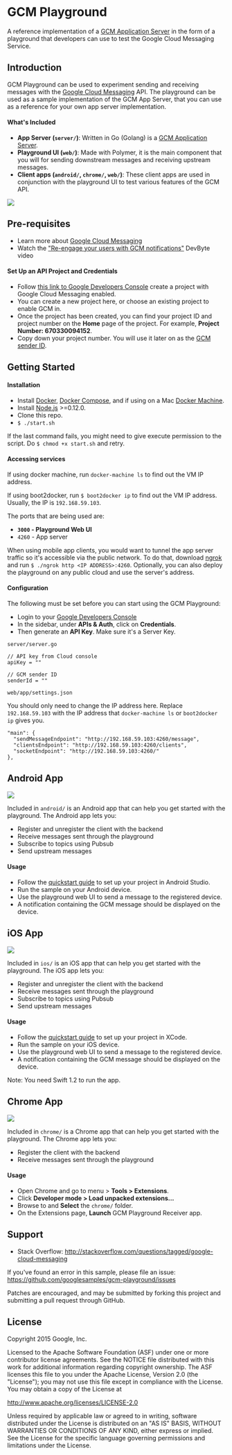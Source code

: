 GCM Playground
============

A reference implementation of a [GCM Application Server](https://developers.google.com/cloud-messaging/server#role) in the form of a playground that developers can use to test the Google Cloud Messaging Service.


Introduction
------------

GCM Playground can be used to experiment sending and receiving messages with the [Google Cloud Messaging](https://developers.google.com/cloud-messaging) API. The playground can be used as a sample implementation of the GCM App Server, that you can use as a reference for your own app server implementation.

#### What's Included

- **App Server (`server/`)**: Written in Go (Golang) is a [GCM Application Server](https://developers.google.com/cloud-messaging/server#role).
- **Playground UI (`web/`)**: Made with Polymer, it is the main component that you will for sending downstream messages and receiving upstream messages.
- **Client apps (`android/`, `chrome/`, `web/`)**: These client apps are used in conjunction with the playground UI to test various features of the GCM API.

![](_docs/gcm_playground.png)

Pre-requisites
--------------

- Learn more about [Google Cloud Messaging](https://developers.google.com/cloud-messaging/gcm)
- Watch the ["Re-engage your users with GCM notifications"](https://www.youtube.com/watch?v=HxbidYYAek8) DevByte video 

#### Set Up an API Project and Credentials

- Follow [this link to Google Developers Console](https://console.developers.google.com/flows/enableapi?apiid=googlecloudmessaging) create a project with Google Cloud Messaging enabled.
- You can create a new project here, or choose an existing project to enable GCM in.
- Once the project has been created, you can find your project ID and project number on the **Home** page of the project. For example, **Project Number: 670330094152**.
- Copy down your project number. You will use it later on as the [GCM sender ID](https://developers.google.com/cloud-messaging/gcm.html#senderid).


Getting Started
---------------

#### Installation

- Install [Docker](https://docs.docker.com/installation/), [Docker Compose](https://docs.docker.com/compose/install/), and if using on a Mac [Docker Machine](https://docs.docker.com/machine/install-machine/).
- Install [Node.js](https://nodejs.org/download/) >=0.12.0.
- Clone this repo.
- `$ ./start.sh`

If the last command fails, you might need to give execute permission to the script. Do `$ chmod +x start.sh` and retry.



#### Accessing services

If using docker machine, run `docker-machine ls` to find out the VM IP address.

If using boot2docker, run `$ boot2docker ip` to find out the VM IP address. Usually, the IP is `192.168.59.103`.

The ports that are being used are:

- **`3000` - Playground Web UI**
- `4260` - App server

When using mobile app clients, you would want to tunnel the app server traffic so it's accessible via the public network. To do that, download [ngrok](https://ngrok.com) and run `$ ./ngrok http <IP ADDRESS>:4260`. Optionally, you can also deploy the playground on any public cloud and use the server's address.


#### Configuration

The following must be set before you can start using the GCM Playground:

- Login to your [Google Developers Console](https://console.developers.google.com)
- In the sidebar, under **APIs & Auth**, click on **Credentials**.
- Then generate an **API Key**. Make sure it's a Server Key.

`server/server.go`

    // API key from Cloud console
    apiKey = ""

    // GCM sender ID
    senderId = ""

`web/app/settings.json`

You should only need to change the IP address here. Replace `192.168.59.103` with the IP address that `docker-machine ls` or `boot2docker ip` gives you.

    "main": {
      "sendMessageEndpoint": "http://192.168.59.103:4260/message",
      "clientsEndpoint": "http://192.168.59.103:4260/clients",
      "socketEndpoint": "http://192.168.59.103:4260/"
    },


Android App
------------

![](_docs/android.png)

Included in `android/` is an Android app that can help you get started with the playground. The Android app lets you:

- Register and unregister the client with the backend
- Receive messages sent through the playground
- Subscribe to topics using Pubsub
- Send upstream messages

#### Usage

- Follow the [quickstart guide](https://developers.google.com/cloud-messaging/android/client) to set up your project in Android Studio.
- Run the sample on your Android device.
- Use the playground web UI to send a message to the registered device.
- A notification containing the GCM message should be displayed on the device.


iOS App
------------

![](_docs/ios.png)

Included in `ios/` is an iOS app that can help you get started with the playground. The iOS app lets you:

- Register and unregister the client with the backend
- Receive messages sent through the playground
- Subscribe to topics using Pubsub
- Send upstream messages

#### Usage

- Follow the [quickstart guide](https://developers.google.com/cloud-messaging/ios/start) to set up your project in XCode.
- Run the sample on your iOS device.
- Use the playground web UI to send a message to the registered device.
- A notification containing the GCM message should be displayed on the device.

Note: You need Swift 1.2 to run the app.


Chrome App
-----------

![](_docs/chrome.png)

Included in `chrome/` is a Chrome app that can help you get started with the playground. The Chrome app lets you:

- Register the client with the backend
- Receive messages sent through the playground

#### Usage

- Open Chrome and go to menu > **Tools > Extensions**.
- Click **Developer mode > Load unpacked extensions...**
- Browse to and **Select** the `chrome/` folder.
- On the Extensions page, **Launch** GCM Playground Receiver app.


Support
-------

- Stack Overflow: http://stackoverflow.com/questions/tagged/google-cloud-messaging

If you've found an error in this sample, please file an issue: https://github.com/googlesamples/gcm-playground/issues

Patches are encouraged, and may be submitted by forking this project and submitting a pull request through GitHub.


License
-------

Copyright 2015 Google, Inc.

Licensed to the Apache Software Foundation (ASF) under one or more contributor
license agreements.  See the NOTICE file distributed with this work for
additional information regarding copyright ownership.  The ASF licenses this
file to you under the Apache License, Version 2.0 (the "License"); you may not
use this file except in compliance with the License.  You may obtain a copy of
the License at

  http://www.apache.org/licenses/LICENSE-2.0

Unless required by applicable law or agreed to in writing, software
distributed under the License is distributed on an "AS IS" BASIS, WITHOUT
WARRANTIES OR CONDITIONS OF ANY KIND, either express or implied.  See the
License for the specific language governing permissions and limitations under
the License.
